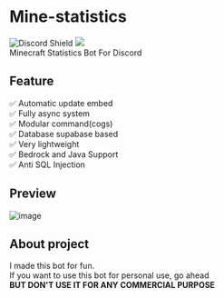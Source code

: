 # Mine-statistics
<img src="https://discord.com/api/guilds/1292780177218080798/widget.png?style=shield" alt="Discord Shield"/> <a href="https://discord.com/oauth2/authorize?client_id=971570577057935390"><img src="https://img.shields.io/badge/Click_here-To_invite_bot-blue"></a><br>
Minecraft Statistics Bot For Discord

## Feature
✅ Automatic update embed <br>
✅ Fully async system <br>
✅ Modular command(cogs) <br> 
✅ Database supabase based <br>
✅ Very lightweight <br>
✅ Bedrock and Java Support <br>
✅ Anti SQL Injection

## Preview
![image](https://github.com/user-attachments/assets/d23bca9f-63d6-498a-ade6-5f80853a3a43)

## About project
I made this bot for fun. <br>
If you want to use this bot for personal use, go ahead <br>
**BUT DON'T USE IT FOR ANY COMMERCIAL PURPOSE**
